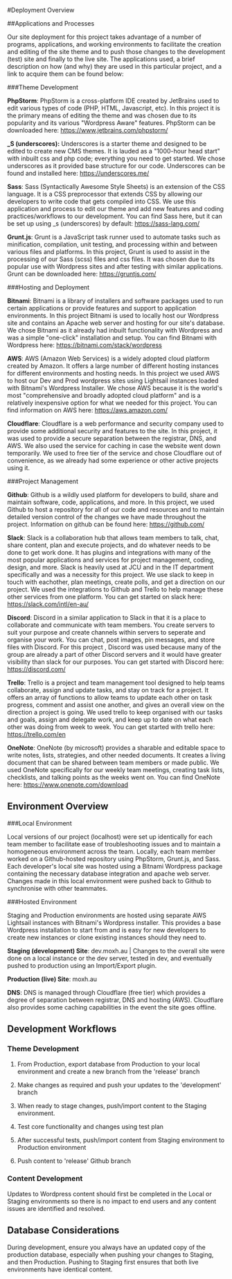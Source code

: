 #Deployment Overview

##Applications and Processes

Our site deployment for this project takes advantage of a number of programs, applications, and working environments to facilitate
the creation and editing of the site theme and to push those changes to the development (test) site and finally to the live site. The applications
used, a brief description on how (and why) they are used in this particular project, and a link to acquire them can be found below:

###Theme Development

**PhpStorm**: PhpStorm is a cross-platform IDE created by JetBrains used to edit various types of code (PHP, HTML, Javascript, etc). In this project it is the primary means of editing the theme and was chosen due to its popularity and its various "Wordpress Aware" features. PhpStorm can be downloaded here: https://www.jetbrains.com/phpstorm/

**_S (underscores):** Underscores is a starter theme and designed to be edited to create new CMS themes. It is lauded as a "1000-hour head start" with inbuilt css and php code; everything you need to get started. We chose underscores as it provided base structure for our code. Underscores can be found and installed here: https://underscores.me/

**Sass**: Sass (Syntactically Awesome Style Sheets) is an extension of the CSS language. It is a CSS preprocessor that extends CSS by allowing
our developers to write code that gets compiled into CSS. We use this application and process to edit our theme and add new features and coding
practices/workflows to our development. You can find Sass here, but it can be set up using _s (underscores) by default: https://sass-lang.com/

**Grunt.js**: Grunt is a JavaScript task runner used to automate tasks such as minification, compilation, unit testing, and processing within and between various files and
platforms. In this project, Grunt is used to assist in the processing of our Sass (scss) files and css files. It was chosen due to its
popular use with Wordpress sites and after testing with similar applications. Grunt can be downloaded here: https://gruntjs.com/

###Hosting and Deployment

**Bitnami**: Bitnami is a library of installers and software packages used to run certain applications or provide features and support to application environments. In this project Bitnami is
used to locally host our Wordpress site and contains an Apache web server and hosting for our site's database. We chose Bitnami as it already had inbuilt functionality with Wordpress and was a simple "one-click" installation and 
setup. You can find Bitnami with Wordpress here: https://bitnami.com/stack/wordpress

**AWS**: AWS (Amazon Web Services) is a widely adopted cloud platform created by Amazon. It offers a large number of different hosting instances for different environments and hosting needs. In this project we used AWS to host our Dev and Prod wordpress sites using Lightsail instances loaded with Bitnami's Wordpress Installer. We chose AWS because it is the world's most
"comprehensive and broadly adopted cloud platform" and is a relatively inexpensive option for what we needed for this project. You can find information on AWS here: https://aws.amazon.com/

**Cloudflare**: Cloudflare is a web performance and security company used to provide some additional security and features to the site. In this project, it was used to provide a secure separation between the registrar, DNS, and AWS.
We also used the service for caching in case the website went down temporarily. We used to free tier of the service and chose Cloudflare out of convenience, as we already had some
experience or other active projects using it.

###Project Management

**Github**: Github is a wildly used platform for developers to build, share and maintain software, code, applications, and more. In this project, we used Github to host a repository for all of our code and resources and to maintain detailed version control of the changes we have made throughout
the project. Information on github can be found here: https://github.com/

**Slack**: Slack is a collaboration hub that allows team members to talk, chat, share content, plan and execute projects, and do whatever needs to be done to get work done. It has plugins and integrations with many of the most popular applications and services for project management, coding, design, and more.
Slack is heavily used at JCU and in the IT department specifically and was a necessity for this project. We use slack to keep in touch with eachother, plan meetings, create polls, and get a direction on our project. We used the integrations to Github and Trello to help manage these other services from one platform. You can get started on slack here: https://slack.com/intl/en-au/

**Discord**: Discord in a similar application to Slack in that it is a place to collaborate and communicate with team members. You create servers to suit your purpose and create channels within servers to seperate and organise your work. You can chat, post images, pin messages, and store files with Discord. For this project
, Discord was used because many of the group are already a part of other Discord servers and it would have greater visibility than slack for our purposes. You can get started with
Discord here: https://discord.com/

**Trello**: Trello is a project and team management tool designed to help teams collaborate, assign and update tasks, and stay on track for a project. It offers an array of functions to allow
teams to update each other on task progress, comment and assist one another, and gives an overall view on the direction a project is going. We used trello to keep organised with our tasks and goals, assign and delegate work,
and keep up to date on what each other was doing from week to week. You can get started with trello here: https://trello.com/en

**OneNote**: OneNote (by microsoft) provides a sharable and editable space to write notes, lists, strategies, and other needed documents. It creates
a living document that can be shared between team members or made public. We used OneNote specifically for our weekly team meetings, creating task lists, checklists, and talking points as the weeks went on. You can find OneNote here: https://www.onenote.com/download

## Environment Overview

###Local Environment

Local versions of our project (localhost) were set up identically for each team member to facilitate ease of troubleshooting issues and to maintain
a homogeneous environment across the team. Locally, each team member worked on a Github-hosted repository using PhpStorm, Grunt.js, and Sass. Each developer's local site was
hosted using a Bitnami Wordpress package containing the necessary database integration and apache web server. Changes made in this local environment were pushed back to Github to synchronise with other teammates.

###Hosted Environment

Staging and Production environments are hosted using separate AWS Lightsail instances with Bitnami's Wordpress installer. This provides a base Wordpress installation to start from and is easy for new developers to create new instances or clone existing instances should they need to. 

**Staging (development) Site**: dev.moxh.au | Changes to the overall site were done on a local instance or the dev server, tested in dev, and eventually pushed 
to production using an Import/Export plugin.

**Production (live) Site**: moxh.au

**DNS**: DNS is managed through Cloudflare (free tier) which provides a degree of separation between registrar, DNS and hosting (AWS). Cloudflare also provides some caching capabilities in the event the site goes offline.

## Development Workflows

### Theme Development

1. From Production, export database from Production to your local environment and create a new branch from the 'release' branch
  
2. Make changes as required and push your updates to the 'development' branch
  
3. When ready to stage changes, push/import content to the Staging environment.
  
4. Test core functionality and changes using test plan
  
5. After successful tests, push/import content from Staging environment to Production environment
  
6. Push content to 'release' Github branch
  

### Content Development

Updates to Wordpress content should first be completed in the Local or Staging environments so there is no impact to end users and any content issues are identified and resolved.

## Database Considerations

During development, ensure you always have an updated copy of the production database, especially when pushing your changes to Staging, and then Production. Pushing to Staging first ensures that both live environments have identical content.
